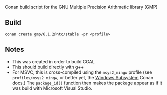 Conan build script for the GNU Multiple Precision Arithmetic library (GMP)

Build
--

`conan create gmp/6.1.2@ntc/stable -pr <profile>`

Notes
--

- This was created in order to build CGAL
- This should build directly with g++
- For MSVC, this is cross-compiled using the `msys2_mingw` profile (see
  `profiles/msys2_mingw`, or better yet, the [Windows
  Subsystem](http://docs.conan.io/en/latest/systems_cross_building/windows_subsystems.html?highlight=msys2_mingw)
  Conan docs.)  The `package_id()` function then makes the package appear as if
  it was build with Microsoft Visual Studio.
